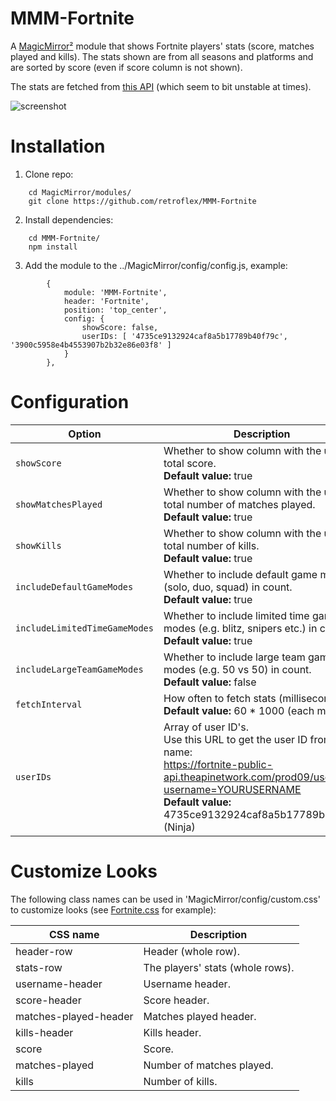 # MMM-Fortnite
A [MagicMirror²](https://github.com/MichMich/MagicMirror) module that shows Fortnite players' stats (score, matches played and kills). The stats shown are from all seasons and platforms and are sorted by score (even if score column is not shown).

The stats are fetched from [this API](https://fortniteapi.com) (which seem to bit unstable at times).

![screenshot](https://user-images.githubusercontent.com/25268023/57136270-91d57a00-6dac-11e9-8364-f3d2224688c8.png)

# Installation
1. Clone repo:
```
	cd MagicMirror/modules/
	git clone https://github.com/retroflex/MMM-Fortnite
```
2. Install dependencies:
```
	cd MMM-Fortnite/
	npm install
```
3. Add the module to the ../MagicMirror/config/config.js, example:
```
		{
			module: 'MMM-Fortnite',
			header: 'Fortnite',
			position: 'top_center',
			config: {
				showScore: false,
				userIDs: [ '4735ce9132924caf8a5b17789b40f79c', '3900c5958e4b4553907b2b32e86e03f8' ]
			}
		},
```
# Configuration
| Option                        | Description
| ------------------------------| -----------
| `showScore`                   | Whether to show column with the user's total score.<br />**Default value:** true
| `showMatchesPlayed`           | Whether to show column with the user's total number of matches played.<br />**Default value:** true
| `showKills`                   | Whether to show column with the user's total number of kills.<br />**Default value:** true
| `includeDefaultGameModes`     | Whether to include default game modes (solo, duo, squad) in count.<br />**Default value:** true
| `includeLimitedTimeGameModes` | Whether to include limited time game modes (e.g. blitz, snipers etc.) in count.<br />**Default value:** true
| `includeLargeTeamGameModes`   | Whether to include large team game modes (e.g. 50 vs 50) in count.<br />**Default value:** false
| `fetchInterval`               | How often to fetch stats (milliseconds).<br />**Default value:** 60 * 1000 (each minute)
| `userIDs`                     | Array of user ID's.<br />Use this URL to get the user ID from user name:<br />https://fortnite-public-api.theapinetwork.com/prod09/users/id?username=YOURUSERNAME<br />**Default value:** 4735ce9132924caf8a5b17789b40f79c (Ninja)

# Customize Looks
The following class names can be used in 'MagicMirror/config/custom.css' to customize looks (see [Fortnite.css](https://github.com/retroflex/MMM-Fortnite/blob/master/MMM-Fortnite.css) for example):

| CSS name                      | Description
| ------------------------------| -----------
| header-row                    | Header (whole row).
| stats-row                     | The players' stats (whole rows).
| username-header               | Username header.
| score-header                  | Score header.
| matches-played-header         | Matches played header.
| kills-header                  | Kills header.
| score                         | Score.
| matches-played                | Number of matches played.
| kills                         | Number of kills.
